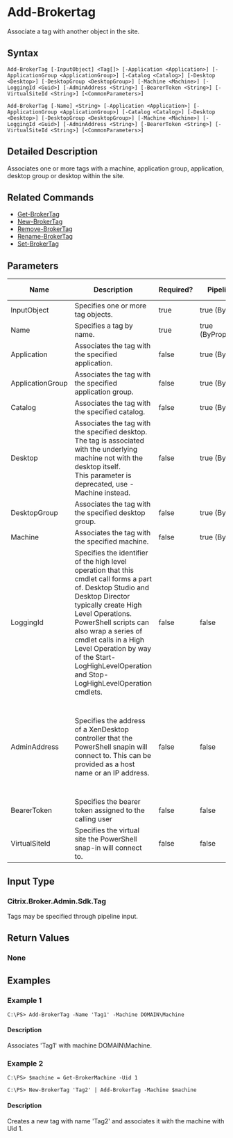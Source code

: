﻿
# Add-Brokertag
Associate a tag with another object in the site.
## Syntax
```
Add-BrokerTag [-InputObject] <Tag[]> [-Application <Application>] [-ApplicationGroup <ApplicationGroup>] [-Catalog <Catalog>] [-Desktop <Desktop>] [-DesktopGroup <DesktopGroup>] [-Machine <Machine>] [-LoggingId <Guid>] [-AdminAddress <String>] [-BearerToken <String>] [-VirtualSiteId <String>] [<CommonParameters>]

Add-BrokerTag [-Name] <String> [-Application <Application>] [-ApplicationGroup <ApplicationGroup>] [-Catalog <Catalog>] [-Desktop <Desktop>] [-DesktopGroup <DesktopGroup>] [-Machine <Machine>] [-LoggingId <Guid>] [-AdminAddress <String>] [-BearerToken <String>] [-VirtualSiteId <String>] [<CommonParameters>]
```
## Detailed Description
Associates one or more tags with a machine, application group, application, desktop group or desktop within the site.


## Related Commands

* [Get-BrokerTag](./Get-BrokerTag/)
* [New-BrokerTag](./New-BrokerTag/)
* [Remove-BrokerTag](./Remove-BrokerTag/)
* [Rename-BrokerTag](./Rename-BrokerTag/)
* [Set-BrokerTag](./Set-BrokerTag/)
## Parameters
| Name   | Description | Required? | Pipeline Input | Default Value |
| --- | --- | --- | --- | --- |
| InputObject | Specifies one or more tag objects. | true | true (ByValue) |  |
| Name | Specifies a tag by name. | true | true (ByPropertyName) |  |
| Application | Associates the tag with the specified application. | false | true (ByValue) |  |
| ApplicationGroup | Associates the tag with the specified application group. | false | true (ByValue) |  |
| Catalog | Associates the tag with the specified catalog. | false | true (ByValue) |  |
| Desktop | Associates the tag with the specified desktop. The tag is associated with the underlying machine not with the desktop itself.<br>This parameter is deprecated, use -Machine instead. | false | true (ByValue) |  |
| DesktopGroup | Associates the tag with the specified desktop group. | false | true (ByValue) |  |
| Machine | Associates the tag with the specified machine. | false | true (ByValue) |  |
| LoggingId | Specifies the identifier of the high level operation that this cmdlet call forms a part of. Desktop Studio and Desktop Director typically create High Level Operations. PowerShell scripts can also wrap a series of cmdlet calls in a High Level Operation by way of the Start-LogHighLevelOperation and Stop-LogHighLevelOperation cmdlets. | false | false |  |
| AdminAddress | Specifies the address of a XenDesktop controller that the PowerShell snapin will connect to. This can be provided as a host name or an IP address. | false | false | Localhost. Once a value is provided by any cmdlet, this value will become the default. |
| BearerToken | Specifies the bearer token assigned to the calling user | false | false |  |
| VirtualSiteId | Specifies the virtual site the PowerShell snap-in will connect to. | false | false |  |

## Input Type

### Citrix.Broker.Admin.Sdk.Tag
Tags may be specified through pipeline input.
## Return Values

### None

## Examples

### Example 1
```
C:\PS> Add-BrokerTag -Name 'Tag1' -Machine DOMAIN\Machine
```
#### Description
Associates 'Tag1' with machine DOMAIN\\Machine.
### Example 2
```
C:\PS> $machine = Get-BrokerMachine -Uid 1

C:\PS> New-BrokerTag 'Tag2' | Add-BrokerTag -Machine $machine
```
#### Description
Creates a new tag with name 'Tag2' and associates it with the machine with Uid 1.
